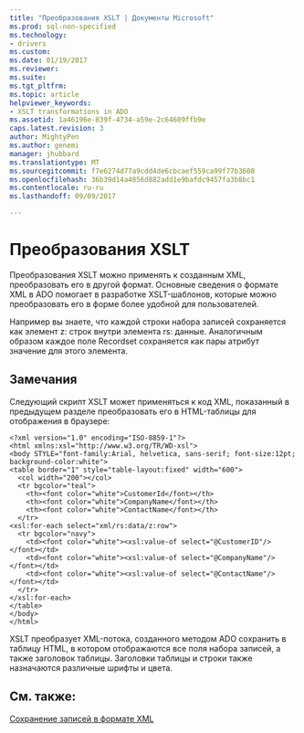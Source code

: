 ```yaml
---
title: "Преобразования XSLT | Документы Microsoft"
ms.prod: sql-non-specified
ms.technology:
- drivers
ms.custom: 
ms.date: 01/19/2017
ms.reviewer: 
ms.suite: 
ms.tgt_pltfrm: 
ms.topic: article
helpviewer_keywords:
- XSLT transformations in ADO
ms.assetid: 1a46196e-839f-4734-a59e-2c64609ffb9e
caps.latest.revision: 3
author: MightyPen
ms.author: genemi
manager: jhubbard
ms.translationtype: MT
ms.sourcegitcommit: f7e6274d77a9cdd4de6cbcaef559ca99f77b3608
ms.openlocfilehash: 36b39d14a4856d882add1e9bafdc9457fa3b8bc1
ms.contentlocale: ru-ru
ms.lasthandoff: 09/09/2017

---
```

# <a name="xslt-transformations"></a>Преобразования XSLT
Преобразования XSLT можно применять к созданным XML, преобразовать его в другой формат. Основные сведения о формате XML в ADO помогает в разработке XSLT-шаблонов, которые можно преобразовать его в форме более удобной для пользователей.  
  
 Например вы знаете, что каждой строки набора записей сохраняется как элемент z: строк внутри элемента rs: данные. Аналогичным образом каждое поле Recordset сохраняется как пары атрибут значение для этого элемента.  
  
## <a name="remarks"></a>Замечания  
 Следующий скрипт XSLT может применяться к код XML, показанный в предыдущем разделе преобразовать его в HTML-таблицы для отображения в браузере:  
  
```  
<?xml version="1.0" encoding="ISO-8859-1"?>  
<html xmlns:xsl="http://www.w3.org/TR/WD-xsl">  
<body STYLE="font-family:Arial, helvetica, sans-serif; font-size:12pt; background-color:white">  
<table border="1" style="table-layout:fixed" width="600">  
  <col width="200"></col>  
  <tr bgcolor="teal">  
    <th><font color="white">CustomerId</font></th>  
    <th><font color="white">CompanyName</font></th>  
    <th><font color="white">ContactName</font></th>  
  </tr>  
<xsl:for-each select="xml/rs:data/z:row">  
  <tr bgcolor="navy">  
    <td><font color="white"><xsl:value-of select="@CustomerID"/></font></td>  
    <td><font color="white"><xsl:value-of select="@CompanyName"/></font></td>  
    <td><font color="white"><xsl:value-of select="@ContactName"/></font></td>   
  </tr>  
</xsl:for-each>  
</table>  
</body>  
</html>  
```  
  
 XSLT преобразует XML-потока, созданного методом ADO сохранить в таблицу HTML, в котором отображаются все поля набора записей, а также заголовок таблицы. Заголовки таблицы и строки также назначаются различные шрифты и цвета.  
  
## <a name="see-also"></a>См. также:  
 [Сохранение записей в формате XML](../../../ado/guide/data/persisting-records-in-xml-format.md)

